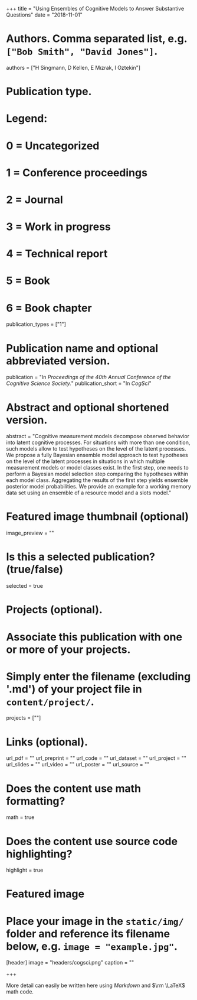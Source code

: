 +++
title = "Using Ensembles of Cognitive Models to Answer Substantive Questions"
date = "2018-11-01"

# Authors. Comma separated list, e.g. `["Bob Smith", "David Jones"]`.
authors = ["H Singmann, D Kellen, E Mızrak, I Oztekin"]

# Publication type.
# Legend:
# 0 = Uncategorized
# 1 = Conference proceedings
# 2 = Journal
# 3 = Work in progress
# 4 = Technical report
# 5 = Book
# 6 = Book chapter
publication_types = ["1"]

# Publication name and optional abbreviated version.
publication = "In *Proceedings of the 40th Annual Conference of the Cognitive Science Society.*"
publication_short = "In *CogSci*"

# Abstract and optional shortened version.
abstract = "Cognitive measurement models decompose observed behavior into latent cognitive processes. For situations with more than one condition, such models allow to test hypotheses on the level of the latent processes. We propose a fully Bayesian ensemble model approach to test hypotheses on the level of the latent processes in situations in which multiple measurement models or model classes exist. In the first step, one needs to perform a Bayesian model selection step comparing the hypotheses within each model class. Aggregating the results of the first step yields ensemble posterior model probabilities. We provide an example for a working memory data set using an ensemble of a resource model and a slots model."

# Featured image thumbnail (optional)
image_preview = ""

# Is this a selected publication? (true/false)
selected = true

# Projects (optional).
#   Associate this publication with one or more of your projects.
#   Simply enter the filename (excluding '.md') of your project file in `content/project/`.
projects = [""]

# Links (optional).
url_pdf = ""
url_preprint = ""
url_code = ""
url_dataset = ""
url_project = ""
url_slides = ""
url_video = ""
url_poster = ""
url_source = ""

# Does the content use math formatting?
math = true

# Does the content use source code highlighting?
highlight = true

# Featured image
# Place your image in the `static/img/` folder and reference its filename below, e.g. `image = "example.jpg"`.
[header]
image = "headers/cogsci.png"
caption = ""

+++

More detail can easily be written here using *Markdown* and $\rm \LaTeX$ math code.
